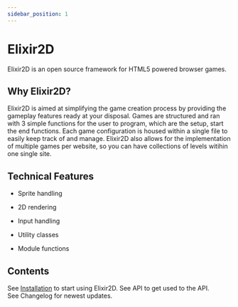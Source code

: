 ```yaml
---
sidebar_position: 1
---
```


# Elixir2D 

Elixir2D is an open source framework for HTML5 powered browser games.

## Why Elixir2D?
Elixir2D is aimed at simplifying the game creation process by providing the gameplay features ready at your disposal.
Games are structured and ran with 3 simple functions for the user to program, which are the setup, start the end functions.
Each game configuration is housed within a single file to easily keep track of and manage. Elixir2D also allows for the implementation of multiple games per website, so you can have collections of levels witihin one single site.

## Technical Features
* Sprite handling

* 2D rendering

* Input handling

* Utility classes

* Module functions

## Contents

See [Installation](getting-started.md) to start using Elixir2D. 
See API to get used to the API.      
See Changelog for newest updates.      









